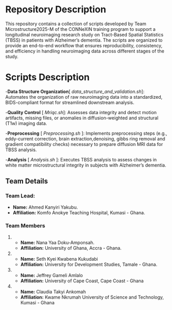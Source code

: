 # Repository Description
This repository contains a collection of scripts developed by Team Microstructure2025-M of the CONNeXIN training program to support a longitudinal neuroimaging research study on Tract-Based Spatial Statistics (TBSS) in patients with Alzheimer’s dementia. The scripts are organized to provide an end-to-end workflow that ensures reproducibility, consistency, and efficiency in handling neuroimaging data across different stages of the study. 

# Scripts Description
-**Data Structure Organization**[ *data_structure_and_validation.sh*]: Automates the organization of raw neuroimaging data into a standardized, BIDS-compliant format for streamlined downstream analysis.

-**Quality Control** [ *Mriqc.sh*]: Assesses data integrity and detect motion artifacts, missing files, or anomalies in diffusion-weighted and structural (T1w) imaging data.

-**Preprocessing** [ *Preprocessing.sh* ]: Implements preprocessing steps (e.g., eddy-current correction, brain extraction,denoising, gibbs ring removal and gradient compatibility checks) necessary to prepare diffusion MRI data for TBSS analysis.

-**Analysis** [ *Analysis.sh* ]: Executes TBSS analysis to assess changes in white matter microstructural integrity in subjects with Alzheimer’s dementia.

## Team Details

### Team Lead:
- **Name:** Ahmed Kanyiri Yakubu.
- **Affiliation:** Komfo Anokye Teaching Hospital, Kumasi - Ghana.

### Team Members
1. - **Name:** Nana Yaa Doku-Amponsah.
   - **Affiliation:** University of Ghana, Accra - Ghana.

2. - **Name:** Seth Kyei Kwabena Kukudabi
   - **Affiliation:** University for Development Studies, Tamale - Ghana.
  
3. - **Name:** Jeffrey Gameli Amlalo
   - **Affiliation:** University of Cape Coast, Cape Coast - Ghana
   
4. - **Name:** Claudia Takyi Ankomah
   - **Affiliation:** Kwame Nkrumah University of Science and Technology, Kumasi - Ghana
